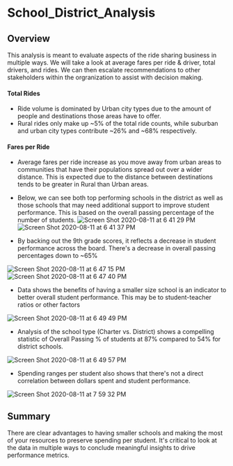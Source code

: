 # School_District_Analysis

## Overview
This analysis is meant to evaluate aspects of the ride sharing business in multiple ways. We will take a look at average fares per ride & driver, total drivers, and rides. We can then escalate recommendations to other stakeholders within the orgranization to assist with decision making. 

#### Total Rides
- Ride volume is dominated by Urban city types due to the amount of people and destinations those areas have to offer. 
- Rural rides only make up ~5% of the total ride counts, while suburban and urban city types contribute ~26% and ~68% respectively.

#### Fares per Ride
- Average fares per ride increase as you move away from urban areas to communities that have their populations spread out over a wider distance. This is expected due to the distance between destinations tends to be greater in Rural than Urban areas.

- Below, we can see both top performing schools in the district as well as those schools that may need additional support to improve student performance. This is based on the overall passing percentage of the number of students. 
![Screen Shot 2020-08-11 at 6 41 29 PM](https://user-images.githubusercontent.com/67982071/89958740-aab41880-dc08-11ea-97ed-1b23b38ebe97.png)
![Screen Shot 2020-08-11 at 6 41 37 PM](https://user-images.githubusercontent.com/67982071/89958746-adaf0900-dc08-11ea-9f85-34623e98c9e7.png)

- By backing out the 9th grade scores, it reflects a decrease in student performance across the board. There's a decrease in overall passing percentages down to ~65%

![Screen Shot 2020-08-11 at 6 47 15 PM](https://user-images.githubusercontent.com/67982071/89959537-a983eb00-dc0a-11ea-90a6-e3e034c7a294.png)
![Screen Shot 2020-08-11 at 6 47 40 PM](https://user-images.githubusercontent.com/67982071/89959552-b0aaf900-dc0a-11ea-8c6a-444a3f623d8e.png)

- Data shows the benefits of having a smaller size school is an indicator to better overall student performance. This may be to student-teacher ratios or other factors

![Screen Shot 2020-08-11 at 6 49 49 PM](https://user-images.githubusercontent.com/67982071/89960098-fe743100-dc0b-11ea-905e-e435c0463db9.png)

- Analysis of the school type (Charter vs. District) shows a compelling statistic of Overall Passing % of students at 87% compared to 54% for district schools.

![Screen Shot 2020-08-11 at 6 49 57 PM](https://user-images.githubusercontent.com/67982071/89960350-ccaf9a00-dc0c-11ea-9625-a29fcd7406ce.png)

- Spending ranges per student also shows that there's not a direct correlation between dollars spent and student performance. 

![Screen Shot 2020-08-11 at 7 59 32 PM](https://user-images.githubusercontent.com/67982071/89960707-bd7d1c00-dc0d-11ea-8521-f793477eb7c1.png)

## Summary
There are clear advantages to having smaller schools and making the most of your resources to preserve spending per student. It's critical to look at the data in multiple ways to conclude meaningful insights to drive performance metrics. 
